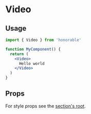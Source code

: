 # Video

## Usage

```jsx
import { Video } from 'honorable'

function MyComponent() {
  return (
    <Video>
      Hello world
    </Video>
  )
}
```

## Props

For style props see the [section's root](/components/html-tags).
